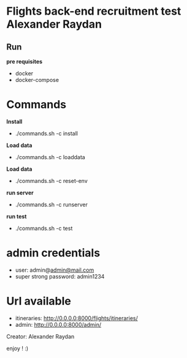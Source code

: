 # Flights back-end recruitment test Alexander Raydan 

## Run

**pre requisites**
- docker 
- docker-compose

# Commands

**Install**
- ./commands.sh -c install

**Load data**
- ./commands.sh -c loaddata

**Load data**
- ./commands.sh -c reset-env

**run server**
- ./commands.sh -c runserver

**run test**
- ./commands.sh -c test


# admin credentials

- user: admin@admin@mail.com
- super strong password: admin1234


# Url available

- itineraries: http://0.0.0.0:8000/flights/itineraries/
- admin: http://0.0.0.0:8000/admin/


Creator: Alexander Raydan 

enjoy ! :)